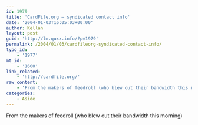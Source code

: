 ```yaml
---
id: 1979
title: 'CardFile.org – syndicated contact info'
date: '2004-01-03T16:05:03+00:00'
author: Kellan
layout: post
guid: 'http://lm.quxx.info/?p=1979'
permalink: /2004/01/03/cardfileorg-syndicated-contact-info/
typo_id:
    - '1977'
mt_id:
    - '1600'
link_related:
    - 'http://cardfile.org/'
raw_content:
    - 'From the makers of feedroll (who blew out their bandwidth this morning)'
categories:
    - Aside
---
```


From the makers of feedroll (who blew out their bandwidth this morning)
